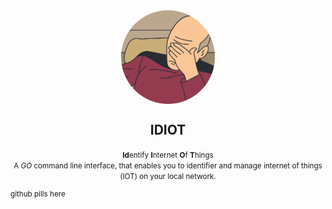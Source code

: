 <div style="text-align: center;">
  <img src="docs\images\captainPicard.png" alt="Placeholder Image" style="width: 150px; height: 150px; border-radius: 50%; display: block; margin: 0 auto; object-fit: cover;" />
  <h2>IDIOT</h2>
  <p><small><strong>Id</strong>entify <strong>I</strong>nternet <strong>O</strong>f <strong>T</strong>hings<br>A <em>GO</em> command line interface, that enables you to identifier and manage internet of things (IOT) on your local network.</p>
</div>

github pills here